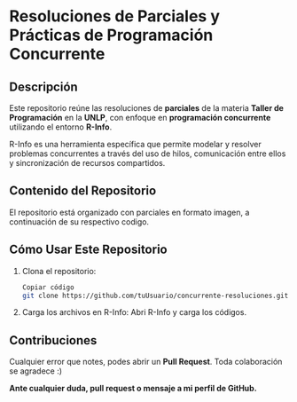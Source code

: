 # Resoluciones de Parciales y Prácticas de Programación Concurrente  

## Descripción  
Este repositorio reúne las resoluciones de **parciales** de la materia **Taller de Programación** en la **UNLP**, con enfoque en **programación concurrente** utilizando el entorno **R-Info**.  

R-Info es una herramienta específica que permite modelar y resolver problemas concurrentes a través del uso de hilos, comunicación entre ellos y sincronización de recursos compartidos.  

## Contenido del Repositorio  
El repositorio está organizado con parciales en formato imagen, a continuación de su respectivo codigo.

## Cómo Usar Este Repositorio
1. Clona el repositorio:
   	```bash
	Copiar código
	git clone https://github.com/tuUsuario/concurrente-resoluciones.git
2. Carga los archivos en R-Info:
Abri R-Info y carga los códigos.

## Contribuciones

Cualquier error que notes, podes abrir un **Pull Request**. Toda colaboración se agradece :)

**Ante cualquier duda, pull request o mensaje a mi perfil de GitHub.**


